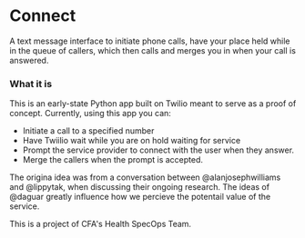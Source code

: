 Connect
=======

A text message interface to initiate phone calls, have your place held while in the queue of callers, which then calls and merges you in when your call is answered.

### What it is

This is an early-state Python app built on Twilio meant to serve as a proof of concept. Currently, using this app you can:

- Initiate a call to a specified number
- Have Twiilio wait while you are on hold waiting for service
- Prompt the service provider to connect with the user when they answer.
- Merge the callers when the prompt is accepted.

The origina idea was from a conversation between @alanjosephwilliams and @lippytak, when discussing their ongoing research. The ideas of @daguar greatly influence how we percieve the potentail value of the service.

This is a project of CFA's Health SpecOps Team.

